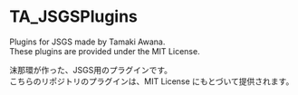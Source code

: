 # TA_JSGSPlugins
Plugins for JSGS made by Tamaki Awana.<br>
These plugins are provided under the MIT License.<br>

沫那環が作った、JSGS用のプラグインです。<br>
こちらのリポジトリのプラグインは、MIT License にもとづいて提供されます。<br>
